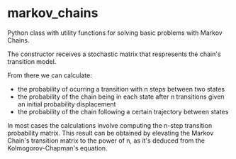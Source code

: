 # markov_chains
Python class with utility functions for solving basic problems with Markov Chains.

The constructor receives a stochastic matrix that respresents the chain's transition model.

From there we can calculate:
- the probability of ocurring a transition with n steps between two states
- the probability of the chain being in each state after n transitions given an initial probability displacement
- the probability of the chain following a certain trajectory between states

In most cases the calculations involve computing the n-step transition probability matrix.
This result can be obtained by elevating the Markov Chain's transition matrix to the power of n, as it's deduced from the Kolmogorov-Chapman's equation.
